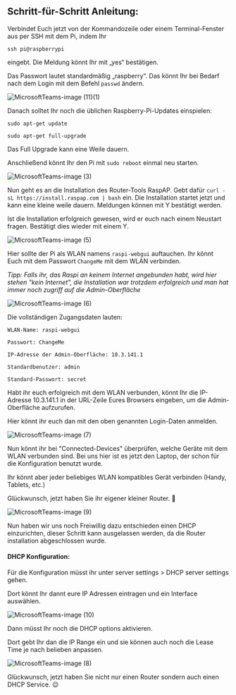 ## Schritt-für-Schritt Anleitung: 

Verbindet Euch jetzt von der Kommandozeile oder einem Terminal-Fenster aus per SSH mit dem Pi, indem Ihr

`ssh pi@raspberrypi`

eingebt. Die Meldung könnt Ihr mit „yes“ bestätigen. 

Das Passwort lautet standardmäßig „raspberry“. Das könnt Ihr bei Bedarf nach dem Login mit dem Befehl `passwd` ändern.


![MicrosoftTeams-image (11)(1)](https://user-images.githubusercontent.com/89446428/139813644-96e0cb7e-ca27-4065-8680-eb661c10c51f.jpg)

Danach solltet Ihr noch die üblichen Raspberry-Pi-Updates einspielen:

`sudo apt-get update`

`sudo apt-get full-upgrade`

Das Full Upgrade kann eine Weile dauern. 

Anschließend könnt Ihr den Pi mit
`sudo reboot`
einmal neu starten.

![MicrosoftTeams-image (3)](https://user-images.githubusercontent.com/89446428/138842658-8d57187f-65f1-4912-9861-3fa60d2cbd12.jpg)

Nun geht es an die Installation des Router-Tools RaspAP.  Gebt dafür
`curl -sL https://install.raspap.com | bash` ein. 
Die Installation startet jetzt und kann eine kleine weile dauern. Meldungen können mit Y bestätigt werden. 

Ist die Installation erfolgreich gewesen, wird er euch nach einem Neustart fragen. Bestätigt dies wieder mit einem Y. 

![MicrosoftTeams-image (5)](https://user-images.githubusercontent.com/89446428/138842645-4b5d3818-e091-42b5-b7d0-e1172e4de27b.jpg)

Hier sollte der Pi als WLAN namens `raspi-webgui` auftauchen. Ihr könnt Euch mit dem Passwort `ChangeMe` mit dem WLAN verbinden.

*Tipp: Falls ihr, das Raspi an keinem Internet angebunden habt, wird hier stehen "kein Internet", die Installation war trotzdem erfolgreich und man hat immer noch zugriff auf die Admin-Oberfläche*


![MicrosoftTeams-image (6)](https://user-images.githubusercontent.com/89446428/138841017-d02363cf-2aad-4524-8b84-c52426d5c29f.png)

Die vollständigen Zugangsdaten lauten:

`WLAN-Name: raspi-webgui`

`Passwort: ChangeMe`

`IP-Adresse der Admin-Oberfläche: 10.3.141.1`

`Standardbenutzer: admin`

`Standard-Passwort: secret`

Habt ihr euch erfolgreich mit dem WLAN verbunden, könnt Ihr die IP-Adresse 10.3.141.1 in der URL-Zeile Eures Browsers eingeben, um die Admin-Oberfläche aufzurufen.

Hier könnt ihr euch dan mit den oben genannten Login-Daten anmelden. 

![MicrosoftTeams-image (7)](https://user-images.githubusercontent.com/89446428/138842332-8f780cd0-e940-4a5c-88d7-ed82d90c345e.jpg)

Nun könnt ihr bei "Connected-Devices" überprüfen, welche Geräte mit dem WLAN verbunden sind. 
Bei uns hier ist es jetzt den Laptop, der schon für die Konfiguration benutzt wurde. 

Ihr könnt aber jeder beliebiges WLAN kompatibles Gerät verbinden (Handy, Tablets, etc.) 

Glückwunsch, jetzt haben Sie ihr eigener kleiner Router. :partying_face:
 	

![MicrosoftTeams-image (9)](https://user-images.githubusercontent.com/89446428/138843416-3c832a6e-d800-4748-93f8-61301b383b01.jpg)

Nun haben wir uns noch Freiwillig dazu entschieden einen DHCP einzurichten, dieser Schritt kann ausgelassen werden, da die Router installation abgeschlossen wurde. 

#### DHCP Konfiguration: 

Für die Konfiguration müsst ihr unter server settings > DHCP server settings gehen. 

Dort könnt Ihr dannt eure IP Adressen eintragen und ein Interface auswählen. 

![MicrosoftTeams-image (10)](https://user-images.githubusercontent.com/89446428/138843424-e1f35be6-6115-49dd-9514-a7046014eff6.jpg)

Dann müsst Ihr noch die DHCP options aktivieren. 

Dort gebt Ihr dan die IP Range ein und sie können auch noch die Lease Time je nach belieben anpassen. 

![MicrosoftTeams-image (8)](https://user-images.githubusercontent.com/89446428/138842948-fd450bcb-ec31-4ed7-8ca7-703c2d03a6f5.jpg)

Glückwunsch, jetzt haben Sie nicht nur einen Router sondern auch einen DHCP Service.  :wink:
